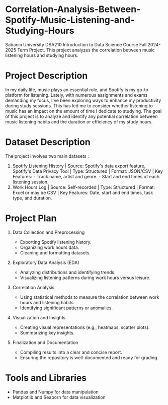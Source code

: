 # Correlation-Analysis-Between-Spotify-Music-Listening-and-Studying-Hours
Sabancı University DSA210 Introduction to Data Science Course Fall 2024-2025 Term Project. This project analyzes the correlation between music listening hours and studying hours. 

# Project Description

In my daily life, music plays an essential role, and Spotify is my go-to platform for listening. Lately, with numerous assignments and exams demanding my focus, I've been exploring ways to enhance my productivity during study sessions. This has led me to consider whether listening to music has an impact on the amount of time I dedicate to studying. The goal of this project is to analyze and identify any potential correlation between music listening habits and the duration or efficiency of my study hours.

# Dataset Description

The project involves two main datasets :

1) Spotify Listening History |
Source: Spotify's data export feature, Spotify's Data Privacy Tool | Type: Structured | Format: JSON/CSV | Key Features: - Track name, artist and genre.  - Start and end times of each listening session.
2) Work Hours Log |
Source: Self-recorded | Type: Structured | Format: Excel or may be CSV | Key Features: Date, start and end times, task type, and duration.


# Project Plan

1. Data Collection and Preprocessing
   - Exporting Spotify listening history.
   - Organizing work hours data.
   - Cleaning and formatting datasets.

2. Exploratory Data Analysis (EDA)
   - Analyzing distributions and identifying trends.
   - Visualizing listening patterns during work hours versus leisure.

3. Correlation Analysis
   - Using statistical methods to measure the correlation between work hours and listening habits.
   - Identifying significant patterns or anomalies.

4. Visualization and Insights
   - Creating visual representations (e.g., heatmaps, scatter plots).
   - Summarizing key insights.

5. Finalization and Documentation
   - Compiling results into a clear and concise report.
   - Ensuring the repository is well-documented and ready for grading.
     
# Tools and Libraries
   - Pandas and Numpy for data manipulation
   - Matplotlib and Seaborn for data visualization













































